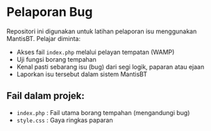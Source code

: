 # Pelaporan Bug

Repositori ini digunakan untuk latihan pelaporan isu menggunakan MantisBT. Pelajar diminta:

- Akses fail `index.php` melalui pelayan tempatan (WAMP)
- Uji fungsi borang tempahan
- Kenal pasti sebarang isu (bug) dari segi logik, paparan atau ejaan
- Laporkan isu tersebut dalam sistem MantisBT

## Fail dalam projek:
- `index.php` : Fail utama borang tempahan (mengandungi bug)
- `style.css` : Gaya ringkas paparan
